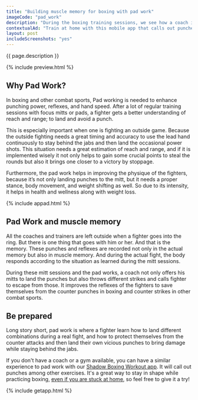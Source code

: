 ```yaml
---
title: "Building muscle memory for boxing with pad work"
imageCode: "pad_work"
description: "During the boxing training sessions, we see how a coach is calling a fighter to land different punches while positioning his mitts at different angles. These sessions are held to simulate a fight by replicating real scenarios. "
contextualAd: "Train at home with this mobile app that calls out punches just like a boxing coach would"
layout: post
includeScreenshots: "yes"
---
```


{{ page.description }}

{% include preview.html %}

## Why Pad Work?

In boxing and other combat sports, Pad working is needed to enhance punching power, reflexes, and hand speed. After a lot of regular training sessions with focus mitts or pads, a fighter gets a better understanding of reach and range; to land and avoid a punch.

This is especially important when one is fighting an outside game. Because the outside fighting needs a great timing and accuracy to use the lead hand continuously to stay behind the jabs and then land the occasional power shots. This situation needs a great estimation of reach and range, and if it is implemented wisely it not only helps to gain some crucial points to steal the rounds but also it brings one closer to a victory by stoppage. 

Furthermore, the pad work helps in improving the physique of the fighters, because it’s not only landing punches to the mitt, but it needs a proper stance, body movement, and weight shifting as well. So due to its intensity, it helps in health and wellness along with weight loss.

{% include appad.html %}

## Pad Work and muscle memory

All the coaches and trainers are left outside when a fighter goes into the ring. But there is one thing that goes with him or her.  And that is the memory. These punches and reflexes are recorded not only in the actual memory but also in muscle memory. And during the actual fight, the body responds according to the situation as learned during the mitt sessions.

During these mitt sessions and the pad works, a coach not only offers his mitts to land the punches but also throws different strikes and calls fighter to escape from those. It improves the reflexes of the fighters to save themselves from the counter punches in boxing and counter strikes in other combat sports.

## Be prepared

Long story short, pad work is where a fighter learn how to land different combinations during a real fight, and how to protect themselves from the counter attacks and then land their own vicious punches to bring damage while staying behind the jabs.

If you don't have a coach or a gym available, you can have a similar experience to pad work with our [Shadow Boxing Workout app][1]. It will call out punches among other exercises. It's a great way to stay in shape while practicing boxing, [even if you are stuck at home][2], so feel free to give it a try!

{% include getapp.html %}

[1]:	/
[2]:	boxing-workout-during-lockdown-at-home